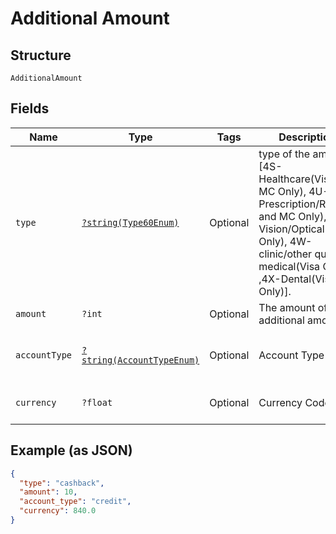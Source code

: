 
# Additional Amount

## Structure

`AdditionalAmount`

## Fields

| Name | Type | Tags | Description | Getter | Setter |
|  --- | --- | --- | --- | --- | --- |
| `type` | [`?string(Type60Enum)`](../../doc/models/type-60-enum.md) | Optional | type of the amount [4S-Healthcare(Visa and MC Only), 4U-Prescription/Rx(Visa and MC Only), 4V-Vision/Optical(Visa Only), 4W-clinic/other qualified medical(Visa Only) ,4X-Dental(Visa Only)]. | getType(): ?string | setType(?string type): void |
| `amount` | `?int` | Optional | The amount of additional amount. | getAmount(): ?int | setAmount(?int amount): void |
| `accountType` | [`?string(AccountTypeEnum)`](../../doc/models/account-type-enum.md) | Optional | Account Type | getAccountType(): ?string | setAccountType(?string accountType): void |
| `currency` | `?float` | Optional | Currency Code | getCurrency(): ?float | setCurrency(?float currency): void |

## Example (as JSON)

```json
{
  "type": "cashback",
  "amount": 10,
  "account_type": "credit",
  "currency": 840.0
}
```

